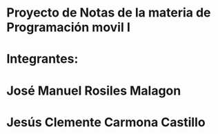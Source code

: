 # Proyecto de Notas de la materia de Programación movil I
# Integrantes:
# José Manuel Rosiles Malagon
# Jesús Clemente Carmona Castillo

